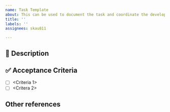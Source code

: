 ```yaml
---
name: Task Template
about: This can be used to document the task and coordinate the development work
title: ''
labels: ''
assignees: skau811

---
```


## 📝 Description

<!-- Give a clear description of the task that you are planning to implement.-->


## ✅ Acceptance Criteria

<!-- Checklist of conditions that need to be met for this task/ticket to be considered complete. -->

- [ ] <Criteria 1>
- [ ] <Critera 2>

## Other references

<!-- Add screenshots, Figma links, or references here if applicable. -->
